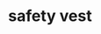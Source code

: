 ---
layout: objects
title: safety vest
emoji: safety_vest
permalink: 🦺.html
image: assets/img/3moji/safety_vest.png
---